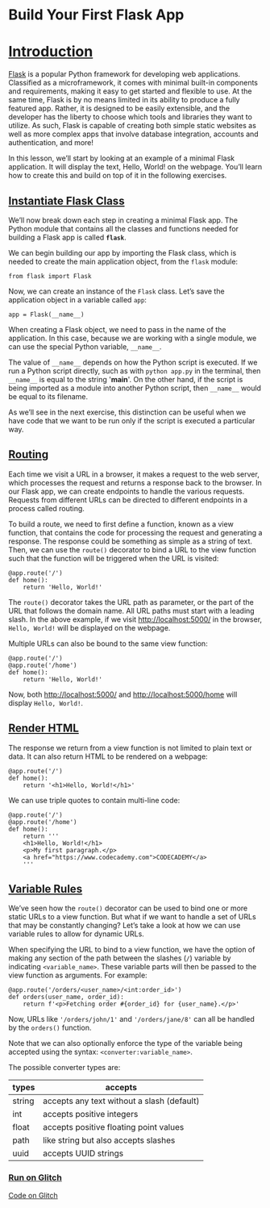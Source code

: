 # Build Your First Flask App

# [Introduction](https://www.codecademy.com/paths/build-python-web-apps-flask/tracks/introduction-to-flask/modules/introduction-to-flask/lessons/flask-build-your-first-app/exercises/introduction)

[Flask](https://flask.palletsprojects.com/en/1.1.x/) 
is a popular Python framework for developing web applications. 
Classified as a microframework, it comes with minimal built-in components and requirements, making it easy to get started and flexible to use. 
At the same time, Flask is by no means limited in its ability to produce a fully featured app. 
Rather, it is designed to be easily extensible, and the developer has the liberty to choose which tools and libraries they want to utilize. 
As such, Flask is capable of creating both simple static websites as well as more complex apps that involve database integration, accounts and authentication, and more!

In this lesson, we’ll start by looking at an example of a minimal Flask application. 
It will display the text, Hello, World! on the webpage. 
You’ll learn how to create this and build on top of it in the following exercises.

## [Instantiate Flask Class](https://www.codecademy.com/paths/build-python-web-apps-flask/tracks/introduction-to-flask/modules/introduction-to-flask/lessons/flask-build-your-first-app/exercises/instantiate-flask-class)

We’ll now break down each step in creating a minimal Flask app. 
The Python module that contains all the classes and functions needed for building a Flask app is called **`flask`**.

We can begin building our app by importing the Flask class, which is needed to create the main application object, from the `flask` module:
```
from flask import Flask
```
Now, we can create an instance of the `Flask` class. 
Let’s save the application object in a variable called `app`:
```
app = Flask(__name__)
```
When creating a Flask object, we need to pass in the name of the application. 
In this case, because we are working with a single module, we can use the special Python variable, `__name__`.

The value of `__name__` depends on how the Python script is executed. 
If we run a Python script directly, such as with `python app.py` in the terminal, then `__name__` is equal to the string '__main__'. 
On the other hand, if the script is being imported as a module into another Python script, then `__name__` would be equal to its filename.

As we’ll see in the next exercise, this distinction can be useful when we have code that we want to be run only if the script is executed a particular way.

## [Routing](https://www.codecademy.com/paths/build-python-web-apps-flask/tracks/introduction-to-flask/modules/introduction-to-flask/lessons/flask-build-your-first-app/exercises/routing)

Each time we visit a URL in a browser, it makes a request to the web server, which processes the request and returns a response back to the browser. 
In our Flask app, we can create endpoints to handle the various requests. 
Requests from different URLs can be directed to different endpoints in a process called routing.

To build a route, we need to first define a function, known as a view function, that contains the code for processing the request and generating a response. 
The response could be something as simple as a string of text. 
Then, we can use the `route()` decorator to bind a URL to the view function such that the function will be triggered when the URL is visited:
```
@app.route('/')
def home():
    return 'Hello, World!'
```
The `route()` decorator takes the URL path as parameter, or the part of the URL that follows the domain name. 
All URL paths must start with a leading slash. 
In the above example, if we visit [http://localhost:5000/](http://localhost:5000) in the browser, `Hello, World!` will be displayed on the webpage.

Multiple URLs can also be bound to the same view function:
```
@app.route('/')
@app.route('/home')
def home():
    return 'Hello, World!'
```
Now, both [http://localhost:5000/](http://localhost:5000) and [http://localhost:5000/home](http://localhost:5000/home) will display `Hello, World!`.

## [Render HTML](https://www.codecademy.com/paths/build-python-web-apps-flask/tracks/introduction-to-flask/modules/introduction-to-flask/lessons/flask-build-your-first-app/exercises/render-html)

The response we return from a view function is not limited to plain text or data. 
It can also return HTML to be rendered on a webpage:
```
@app.route('/')
def home():
    return '<h1>Hello, World!</h1>'
```
We can use triple quotes to contain multi-line code:
```
@app.route('/')
@app.route('/home')
def home():
    return '''
    <h1>Hello, World!</h1>
    <p>My first paragraph.</p>
    <a href="https://www.codecademy.com">CODECADEMY</a>
    '''
```

## [Variable Rules](https://www.codecademy.com/paths/build-python-web-apps-flask/tracks/introduction-to-flask/modules/introduction-to-flask/lessons/flask-build-your-first-app/exercises/variable-rules)

We’ve seen how the `route()` decorator can be used to bind one or more static URLs to a view function. 
But what if we want to handle a set of URLs that may be constantly changing? 
Let’s take a look at how we can use variable rules to allow for dynamic URLs.

When specifying the URL to bind to a view function, we have the option of making any section of the path between the slashes (`/`) variable by indicating `<variable_name>`. 
These variable parts will then be passed to the view function as arguments. 
For example:
```
@app.route('/orders/<user_name>/<int:order_id>')
def orders(user_name, order_id):
    return f'<p>Fetching order #{order_id} for {user_name}.</p>'
```
Now, URLs like `'/orders/john/1'` and `'/orders/jane/8'` can all be handled by the `orders()` function.

Note that we can also optionally enforce the type of the variable being accepted using the syntax: `<converter:variable_name>`. 

The possible converter types are:

types | accepts
--- | --- |
string | accepts any text without a slash (default)
int |	accepts positive integers
float |	accepts positive floating point values
path | like string but also accepts slashes
uuid | accepts UUID strings


### [Run on Glitch](https://first-flask.glitch.me)

[Code on Glitch](https://glitch.com/edit/#!/first-flask)

